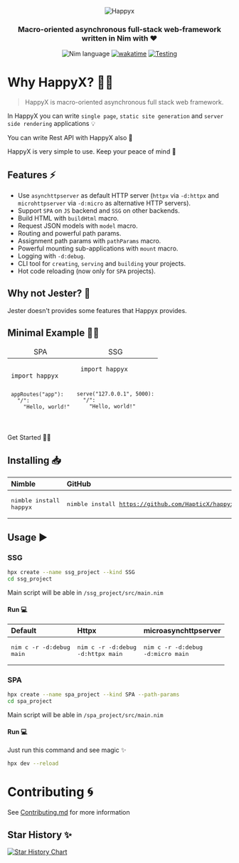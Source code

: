 <div align="center">

![Happyx](https://user-images.githubusercontent.com/49402667/228402522-6dd72d4b-c21c-4acf-b1e2-8318b6e809da.png)
### Macro-oriented asynchronous full-stack web-framework written in Nim with ♥

![Nim language](https://img.shields.io/badge/>=1.6.12-1b1e2b?style=for-the-badge&logo=nim&logoColor=f1fa8c&label=Nim&labelColor=2b2e3b)
[![wakatime](https://wakatime.com/badge/user/eaf11f95-5e2a-4b60-ae6a-38cd01ed317b/project/bbd13748-36e6-4383-ac40-9c4e72c060d1.svg?style=for-the-badge)](https://wakatime.com/badge/user/eaf11f95-5e2a-4b60-ae6a-38cd01ed317b/project/bbd13748-36e6-4383-ac40-9c4e72c060d1)
[![Testing](https://img.shields.io/github/actions/workflow/status/HapticX/HappyX/tests.yml?label=Testing&logo=github&style=for-the-badge)](https://github.com/HapticX/happyx/actions/workflows/tests.yml)

</div>


# Why HappyX? 💁‍♀️
> HappyX is macro-oriented asynchronous full stack web framework.

In HappyX you can write `single page`, `static site generation` and `server side rendering` applications 💡

You can write Rest API with HappyX also 🔌

HappyX is very simple to use. Keep your peace of mind 🙂

## Features ⚡
- Use `asynchttpserver` as default HTTP server (`httpx` via `-d:httpx` and `microhttpserver` via `-d:micro` as alternative HTTP servers).
- Support `SPA` on `JS` backend and `SSG` on other backends.
- Build HTML with `buildHtml` macro.
- Request JSON models with `model` macro.
- Routing and powerful path params.
- Assignment path params with `pathParams` macro.
- Powerful mounting sub-applications with `mount` macro. 
- Logging with `-d:debug`.
- CLI tool for `creating`, `serving` and `building` your projects.
- Hot code reloading (now only for `SPA` projects).

## Why not Jester? 🤔
Jester doesn't provides some features that Happyx provides.

## Minimal Example 👩‍💻

<table height="180px">
  <thead>
    <tr>
      <td align="center">SPA</td>
      <td align="center">SSG</td>
    </tr>
  </thead>
  <tbody>
    <tr>
      <td>
        <pre lang="nim"><code>
import happyx

    appRoutes("app"):
      "/":
        "Hello, world!"
</code></pre>
      </td><td>
      <pre lang="nim"><code>
      import happyx
    
      
    serve("127.0.0.1", 5000):
      "/":
        "Hello, world!"
</code></pre>
      </td>
    <tr>
  </tbody>
</table

# Get Started 👨‍🔬

## Installing 📥

|        Nimble   |  GitHub    |
|        :---     |  :---      |
| <pre lang="bash">nimble install happyx</pre> | <pre lang="bash">nimble install https://github.com/HapticX/happyx</pre> |

## Usage ▶
### SSG
```bash
hpx create --name ssg_project --kind SSG
cd ssg_project
```

Main script will be able in `/ssg_project/src/main.nim`

#### Run 💻

|           Default        |             Httpx                 |       microasynchttpserver        |
|           :---           |             :---                  |             :---                  |
| <pre lang="bash">nim c -r -d:debug main</pre> | <pre lang="bash">nim c -r -d:debug -d:httpx main</pre> | <pre lang="bash">nim c -r -d:debug -d:micro main</pre> |

### SPA
```bash
hpx create --name spa_project --kind SPA --path-params
cd spa_project
```

Main script will be able in `/spa_project/src/main.nim`

#### Run 💻
Just run this command and see magic ✨
```bash
hpx dev --reload
```


# Contributing 🌀
See [Contributing.md](https://github.com/HapticX/happyx/blob/master/.github/CONTRIBUTING.md) for more information


## Star History ✨

[![Star History Chart](https://api.star-history.com/svg?repos=HapticX/happyx&type=Date)](https://star-history.com/#HapticX/happyx&Date)
